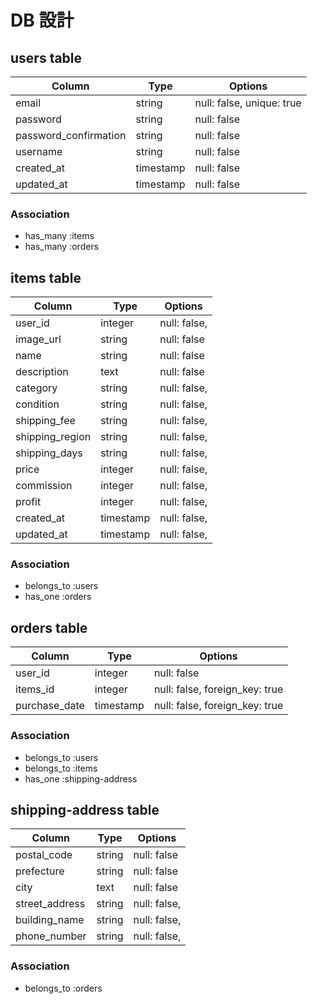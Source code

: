 # DB 設計

## users table

| Column                      | Type                | Options                   |
|-----------------------------|---------------------|---------------------------|
| email                       | string              | null: false, unique: true |
| password                    | string              | null: false               |
| password_confirmation       | string              | null: false               |
| username                    | string              | null: false               |
| created_at                  | timestamp           | null: false               |
| updated_at                  | timestamp           | null: false               |

### Association

* has_many :items
* has_many :orders

## items table

| Column                              | Type       | Options                        |
|-------------------------------------|------------|--------------------------------|
| user_id                             | integer    | null: false,                   |
| image_url                           | string     | null: false                    |
| name                                | string     | null: false                    |
| description                         | text       | null: false                    |
| category                            | string     | null: false,                   |
| condition                           | string     | null: false,                   |
| shipping_fee                        | string     | null: false,                   |
| shipping_region                     | string     | null: false,                   |
| shipping_days                       | string     | null: false,                   |
| price                               | integer    | null: false,                   |
| commission                          | integer    | null: false,                   |
| profit                              | integer    | null: false,                   |
| created_at                          | timestamp  | null: false,                   |
| updated_at                          | timestamp  | null: false,                   |

### Association

- belongs_to :users
- has_one :orders

## orders table

| Column          | Type       | Options                        |
|-----------------|------------|--------------------------------|
| user_id         | integer    | null: false                    |
| items_id        | integer    | null: false, foreign_key: true |
| purchase_date   | timestamp  | null: false, foreign_key: true |

### Association

- belongs_to :users
- belongs_to :items
- has_one :shipping-address

## shipping-address table

| Column                              | Type       | Options                        |
|-------------------------------------|------------|--------------------------------|
| postal_code                         | string     | null: false                    |
| prefecture                          | string     | null: false                    |
| city                                | text       | null: false                    |
| street_address                      | string     | null: false,                   |
| building_name                       | string     | null: false,                   |
| phone_number                        | string     | null: false,                   |

### Association

- belongs_to :orders
